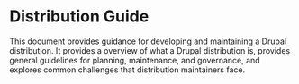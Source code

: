 # Distribution Guide

This document provides guidance for developing and maintaining a Drupal distribution. It provides a overview of what a Drupal distribution is, provides general guidelines for planning, maintenance, and governance, and explores common challenges that distribution maintainers face.


